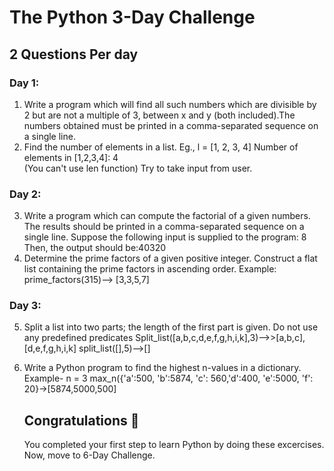 # The Python 3-Day Challenge 
## 2 Questions Per day

### Day 1:
1.	Write a program which will find all such numbers which are divisible by 2 but are not a multiple of 3, between x and y (both included).The numbers obtained must be printed in a comma-separated sequence on a single line.
2.	Find the number of elements in a list.  Eg., l = [1, 2, 3, 4] 
    Number of elements in [1,2,3,4]: 4	
    (You can't use len function) Try to take input from user.	

### Day 2:
3.	Write a program which can compute the factorial of a given numbers. The results should be printed in a comma-separated sequence on a single line. Suppose the following input is supplied to the program: 8 Then, the output should be:40320
4.	Determine the prime factors of a given positive integer.
    Construct a flat list containing the prime factors in ascending order. Example:
    prime_factors(315)--> [3,3,5,7]

### Day 3:
5.	Split a list into two parts; the length of the first part is given. Do not use any predefined predicates
    Split_list([a,b,c,d,e,f,g,h,i,k],3)-->>[a,b,c],[d,e,f,g,h,i,k]
    split_list([],5)-->[]

6.	Write a Python program to find the highest n-values in a dictionary.
    Example- n = 3
    max_n({'a':500, 'b':5874, 'c': 560,'d':400, 'e':5000, 'f': 20}->[5874,5000,500]
    
    ## Congratulations 🎉
    You completed your first step to learn Python by doing these excercises. Now, move to 6-Day Challenge.
